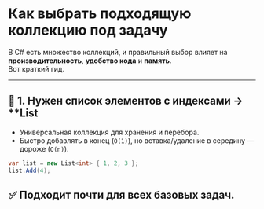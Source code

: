 # Как выбрать подходящую коллекцию под задачу

В C# есть множество коллекций, и правильный выбор влияет на **производительность**, **удобство кода** и **память**.  
Вот краткий гид.

---

## 🔹 1. Нужен список элементов с индексами → **List<T>
- Универсальная коллекция для хранения и перебора.
- Быстро добавлять в конец (`O(1)`), но вставка/удаление в середину — дороже (`O(n)`).

```csharp
var list = new List<int> { 1, 2, 3 };
list.Add(4);
```
✅ Подходит почти для всех базовых задач.
---

